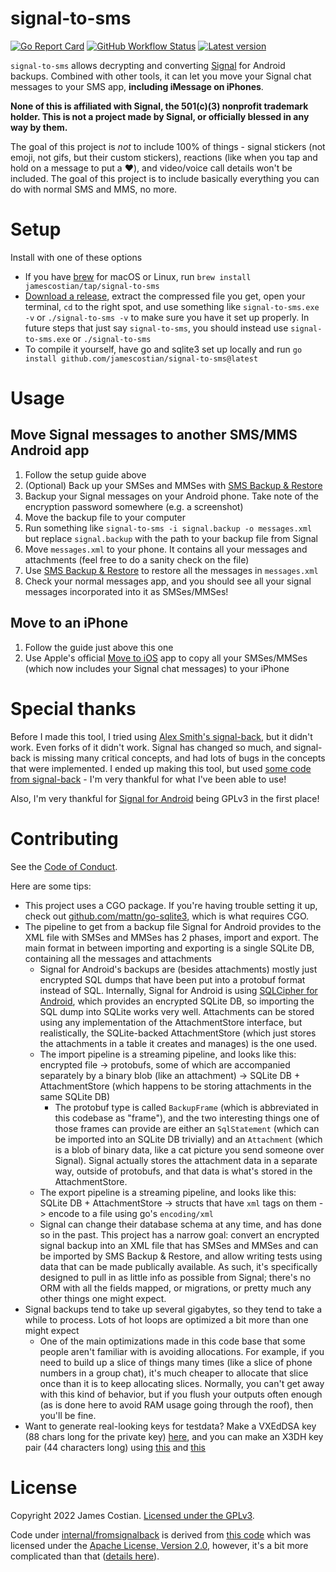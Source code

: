# signal-to-sms

[![Go Report Card](https://goreportcard.com/badge/github.com/jamescostian/signal-to-sms)](https://goreportcard.com/report/github.com/jamescostian/signal-to-sms)
[![GitHub Workflow Status](https://img.shields.io/github/actions/workflow/status/jamescostian/signal-to-sms/check.yaml?branch=main)](https://github.com/jamescostian/signal-to-sms/actions?query=workflow%3Acheck)
[![Latest version](https://img.shields.io/github/v/release/jamescostian/signal-to-sms)](https://github.com/jamescostian/signal-to-sms/releases)

`signal-to-sms` allows decrypting and converting [Signal](https://www.signal.org/) for Android backups. Combined with other tools, it can let you move your Signal chat messages to your SMS app, **including iMessage on iPhones**.

**None of this is affiliated with Signal, the 501(c)(3) nonprofit trademark holder. This is not a project made by Signal, or officially blessed in any way by them.**

The goal of this project is _not_ to include 100% of things - signal stickers (not emoji, not gifs, but their custom stickers), reactions (like when you tap and hold on a message to put a :hearts:), and video/voice call details won't be included. The goal of this project is to include basically everything you can do with normal SMS and MMS, no more.

# Setup

Install with one of these options

- If you have [brew](https://brew.sh) for macOS or Linux, run `brew install jamescostian/tap/signal-to-sms`
- [Download a release](https://github.com/jamescostian/signal-to-sms/releases), extract the compressed file you get, open your terminal, `cd` to the right spot, and use something like `signal-to-sms.exe -v` or `./signal-to-sms -v` to make sure you have it set up properly. In future steps that just say `signal-to-sms`, you should instead use `signal-to-sms.exe` or `./signal-to-sms`
- To compile it yourself, have go and sqlite3 set up locally and run `go install github.com/jamescostian/signal-to-sms@latest`

# Usage

## Move Signal messages to another SMS/MMS Android app

1. Follow the setup guide above
1. (Optional) Back up your SMSes and MMSes with [SMS Backup & Restore](https://synctech.com.au/sms-backup-restore/)
1. Backup your Signal messages on your Android phone. Take note of the encryption password somewhere (e.g. a screenshot)
1. Move the backup file to your computer
1. Run something like `signal-to-sms -i signal.backup -o messages.xml` but replace `signal.backup` with the path to your backup file from Signal
1. Move `messages.xml` to your phone. It contains all your messages and attachments (feel free to do a sanity check on the file)
1. Use [SMS Backup & Restore](https://synctech.com.au/sms-backup-restore/) to restore all the messages in `messages.xml`
1. Check your normal messages app, and you should see all your signal messages incorporated into it as SMSes/MMSes!

## Move to an iPhone

1. Follow the guide just above this one
1. Use Apple's official [Move to iOS](https://play.google.com/store/apps/details?id=com.apple.movetoios) app to copy all your SMSes/MMSes (which now includes your Signal chat messages) to your iPhone

# Special thanks

Before I made this tool, I tried using [Alex Smith's signal-back](https://github.com/xeals/signal-back), but it didn't work. Even forks of it didn't work. Signal has changed so much, and signal-back is missing many critical concepts, and had lots of bugs in the concepts that were implemented. I ended up making this tool, but used [some code from signal-back](internal/fromsignalback) - I'm very thankful for what I've been able to use!

Also, I'm very thankful for [Signal for Android](https://github.com/signalapp/Signal-Android) being GPLv3 in the first place!

# Contributing

See the [Code of Conduct](CODE_OF_CONDUCT.md).

Here are some tips:

- This project uses a CGO package. If you're having trouble setting it up, check out [github.com/mattn/go-sqlite3](https://github.com/mattn/go-sqlite3), which is what requires CGO.
- The pipeline to get from a backup file Signal for Android provides to the XML file with SMSes and MMSes has 2 phases, import and export. The main format in between importing and exporting is a single SQLite DB, containing all the messages and attachments
  - Signal for Android's backups are (besides attachments) mostly just encrypted SQL dumps that have been put into a protobuf format instead of SQL. Internally, Signal for Android is using [SQLCipher for Android](https://www.zetetic.net/sqlcipher/sqlcipher-for-android/), which provides an encrypted SQLite DB, so importing the SQL dump into SQLite works very well. Attachments can be stored using any implementation of the AttachmentStore interface, but realistically, the SQLite-backed AttachmentStore (which just stores the attachments in a table it creates and manages) is the one used.
  - The import pipeline is a streaming pipeline, and looks like this: encrypted file -> protobufs, some of which are accompanied separately by a binary blob (like an attachment) -> SQLite DB + AttachmentStore (which happens to be storing attachments in the same SQLite DB)
    - The protobuf type is called `BackupFrame` (which is abbreviated in this codebase as "frame"), and the two interesting things one of those frames can provide are either an `SqlStatement` (which can be imported into an SQLite DB trivially) and an `Attachment` (which is a blob of binary data, like a cat picture you send someone over Signal). Signal actually stores the attachment data in a separate way, outside of protobufs, and that data is what's stored in the AttachmentStore.
  - The export pipeline is a streaming pipeline, and looks like this: SQLite DB + AttachmentStore -> structs that have `xml` tags on them -> encode to a file using go's `encoding/xml`
  - Signal can change their database schema at any time, and has done so in the past. This project has a narrow goal: convert an encrypted signal backup into an XML file that has SMSes and MMSes and can be imported by SMS Backup & Restore, and allow writing tests using data that can be made publically available. As such, it's specifically designed to pull in as little info as possible from Signal; there's no ORM with all the fields mapped, or migrations, or pretty much any other things one might expect.
- Signal backups tend to take up several gigabytes, so they tend to take a while to process. Lots of hot loops are optimized a bit more than one might expect
  - One of the main optimizations made in this code base that some people aren't familiar with is avoiding allocations. For example, if you need to build up a slice of things many times (like a slice of phone numbers in a group chat), it's much cheaper to allocate that slice once than it is to keep allocating slices. Normally, you can't get away with this kind of behavior, but if you flush your outputs often enough (as is done here to avoid RAM usage going through the roof), then you'll be fine.
- Want to generate real-looking keys for testdata? Make a VXEdDSA key (88 chars long for the private key) [here](https://play.golang.org/p/JsX6BBevqOi), and you can make an X3DH key pair (44 characters long) using [this](https://asecuritysite.com/encryption/go_x3dh) and [this](https://base64.guru/converter/encode/hex)

# License

Copyright 2022 James Costian. [Licensed under the GPLv3](LICENSE).

Code under [internal/fromsignalback](internal/fromsignalback) is derived from [this code](https://github.com/xeals/signal-back) which was licensed under the [Apache License, Version 2.0](internal/fromsignalback/signal-back-LICENSE), however, it's a bit more complicated than that ([details here](internal/fromsignalback/README.md)).
